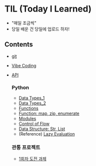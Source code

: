 # TIL (Today I Learned)

-  "매일 조금씩"
- 당일 배운 건 당일에 업로드 하자!

## Contents
- [git](git.md)
- [Vibe Coding](Vibe-Coding.md)
- [API](API.md)
  
  ### Python

  - [Data Types_1](python/data-types_1.md)
  - [Data Types_2](python/data-types_2.md)
  - [Functions](python/function_1.md)
  - [Function: map, zip, enumerate](python/function_2.md)
  - [Modules](python/modules.md)
  - [Control of Flow](python/control-of-flow.md)
  - [Data Structure: Str, List](python/data-structure_1.md)
  - (Reference) [Lazy Evaluation](python/lazy-evaluation.md)


  ### 관통 프로젝트

  - [1회차 도전 과제](project-01/01.md)